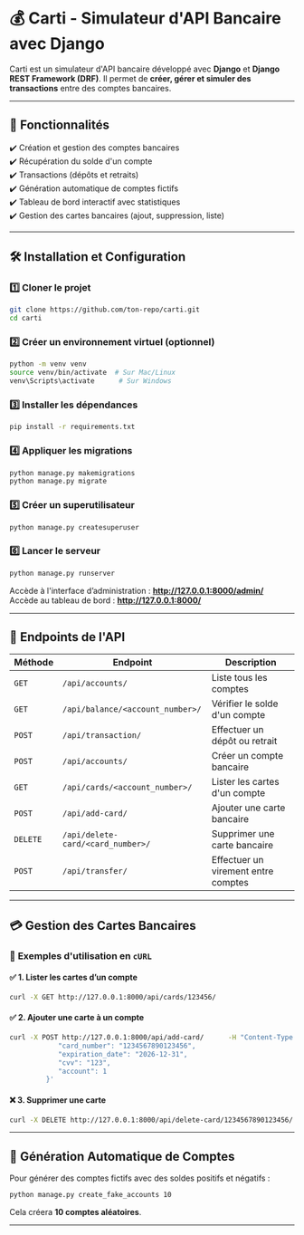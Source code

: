# 💰 Carti - Simulateur d'API Bancaire avec Django

Carti est un simulateur d'API bancaire développé avec **Django** et **Django REST Framework (DRF)**. Il permet de **créer, gérer et simuler des transactions** entre des comptes bancaires.

---

## 🚀 Fonctionnalités

✔️ Création et gestion des comptes bancaires  
✔️ Récupération du solde d'un compte  
✔️ Transactions (dépôts et retraits)  
✔️ Génération automatique de comptes fictifs  
✔️ Tableau de bord interactif avec statistiques  
✔️ Gestion des cartes bancaires (ajout, suppression, liste)  

---

## 🛠️ Installation et Configuration

### 1️⃣ **Cloner le projet**
```bash
git clone https://github.com/ton-repo/carti.git
cd carti
```

### 2️⃣ **Créer un environnement virtuel (optionnel)**
```bash
python -m venv venv
source venv/bin/activate  # Sur Mac/Linux
venv\Scripts\activate      # Sur Windows
```

### 3️⃣ **Installer les dépendances**
```bash
pip install -r requirements.txt
```

### 4️⃣ **Appliquer les migrations**
```bash
python manage.py makemigrations
python manage.py migrate
```

### 5️⃣ **Créer un superutilisateur**
```bash
python manage.py createsuperuser
```

### 6️⃣ **Lancer le serveur**
```bash
python manage.py runserver
```
Accède à l'interface d’administration : **http://127.0.0.1:8000/admin/**  
Accède au tableau de bord : **http://127.0.0.1:8000/**  

---

## 🔗 **Endpoints de l'API**

| Méthode  | Endpoint                                         | Description                                    |
|----------|--------------------------------------------------|------------------------------------------------|
| `GET`    | `/api/accounts/`                                  | Liste tous les comptes                         |
| `GET`    | `/api/balance/<account_number>/`                   | Vérifier le solde d'un compte                   |
| `POST`   | `/api/transaction/`                                | Effectuer un dépôt ou retrait                  |
| `POST`   | `/api/accounts/`                                   | Créer un compte bancaire                       |
| `GET`    | `/api/cards/<account_number>/`                     | Lister les cartes d'un compte                  |
| `POST`   | `/api/add-card/`                                   | Ajouter une carte bancaire                    |
| `DELETE` | `/api/delete-card/<card_number>/`                  | Supprimer une carte bancaire                  |
| `POST`   | `/api/transfer/`                                   | Effectuer un virement entre comptes           |

---

## 💳 **Gestion des Cartes Bancaires**

### 📌 **Exemples d'utilisation en `cURL`**

#### ✅ **1. Lister les cartes d’un compte**
```bash
curl -X GET http://127.0.0.1:8000/api/cards/123456/
```

#### ✅ **2. Ajouter une carte à un compte**
```bash
curl -X POST http://127.0.0.1:8000/api/add-card/      -H "Content-Type: application/json"      -d '{
            "card_number": "1234567890123456",
            "expiration_date": "2026-12-31",
            "cvv": "123",
            "account": 1
         }'
```

#### ❌ **3. Supprimer une carte**
```bash
curl -X DELETE http://127.0.0.1:8000/api/delete-card/1234567890123456/
```

---

## 🎲 **Génération Automatique de Comptes**
Pour générer des comptes fictifs avec des soldes positifs et négatifs :
```bash
python manage.py create_fake_accounts 10
```
Cela créera **10 comptes aléatoires**.

---
